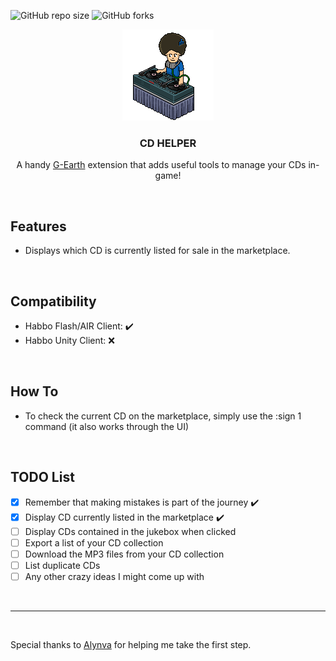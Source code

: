 
![GitHub repo size](https://img.shields.io/github/issues/jonnymariani/cdhelper?style=for-the-badge)
![GitHub forks](https://img.shields.io/github/forks/jonnymariani/cdhelper?style=for-the-badge)
<br>

<div align="center">
  <a href="#"><img src="https://github.com/jonnymariani/cdhelper/blob/main/resources/habbodj.gif" alt="Logo"></a>
  <h3 align="center">CD HELPER</h3>

  <p align="center">
    A handy <a href="https://github.com/sirjonasxx/G-Earth" target="_blank">G-Earth</a> extension that adds useful tools to manage your CDs in-game!
  </p>
    
  <br>
</div>

## Features
* Displays which CD is currently listed for sale in the marketplace.

<br>

## Compatibility
* Habbo Flash/AIR Client: ✔️
* Habbo Unity Client: ❌

<br>

## How To
* To check the current CD on the marketplace, simply use the :sign 1 command (it also works through the UI)
<br>

## TODO List
- [x] Remember that making mistakes is part of the journey ✔️
- [x] Display CD currently listed in the marketplace ✔️
- [ ] Display CDs contained in the jukebox when clicked
- [ ] Export a list of your CD collection
- [ ] Download the MP3 files from your CD collection
- [ ] List duplicate CDs
- [ ] Any other crazy ideas I might come up with

<br>
<hr>
<br>

Special thanks to <a href="https://github.com/alynva" target="_blank">Alynva</a> for helping me take the first step.    
